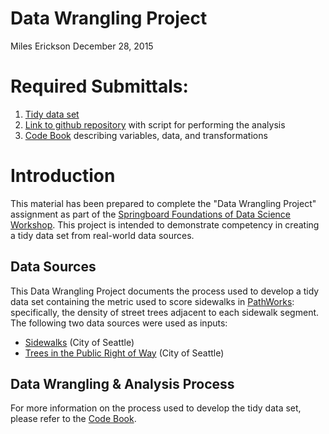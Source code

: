 # Data Wrangling Project
Miles Erickson
December 28, 2015

# Required Submittals:

 1. [Tidy data set](https://github.com/mileserickson/springboard_data-wrangling-project/data/sidewalks.RData)
 2. [Link to github repository](https://github.com/mileserickson/springboard_data-wrangling-project/) with script for performing the analysis
 3. [Code Book](https://github.com/mileserickson/springboard_data-wrangling-project/CodeBook.md) describing variables, data, and transformations

# Introduction

This material has been prepared to complete the "Data Wrangling Project" assignment as part of the [Springboard Foundations of Data Science Workshop](https://www.springboard.com/workshops/data-science). This project is intended to demonstrate competency in creating a tidy data set from real-world data sources.

## Data Sources

This Data Wrangling Project documents the process used to develop a tidy data set containing the metric used to score sidewalks in [PathWorks](https://github.com/mileserickson/path.works/): specifically, the density of street trees adjacent to each sidewalk segment. The following two data sources were used as inputs:

* [Sidewalks](https://data.seattle.gov/Transportation/SDOT-Sidewalks/pxgh-b4sz/about) (City of Seattle)
* [Trees in the Public Right of Way](https://data.seattle.gov/Transportation/Trees-in-the-Public-Right-of-Way/tiq5-syif/about) (City of Seattle)

## Data Wrangling & Analysis Process

For more information on the process used to develop the tidy data set, please refer to the [Code Book](https://github.com/mileserickson/springboard_data-wrangling-project/CodeBook.md).
